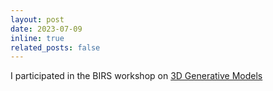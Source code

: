 ```yaml
---
layout: post
date: 2023-07-09
inline: true
related_posts: false
---
```


I participated in the BIRS workshop on [3D Generative Models](https://www.birs.ca/events/2023/5-day-workshops/23w5153)

